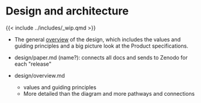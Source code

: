 # Design and architecture

{{< include ../includes/_wip.qmd >}}

<!-- TODO: Audience of these docs -->

-   The general [overview](/design/overview.md) of the design, which
    includes the values and guiding principles and a big picture look at
    the Product specifications.

-   design/paper.md (name?): connects all docs and sends to Zenodo for
    each "release"

-   design/overview.md

    -   values and guiding principles
    -   More detailed than the diagram and more pathways and connections
